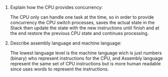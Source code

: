 <!-- Answers to the Short Answer Essay Questions go here -->

1. Explain how the CPU provides concurrency:

    The CPU only can handle one task at the time, so in order to provide concurrency the CPU switch processes, saves the actual state in the Stack then update the state with the new instructions until finish and at the end restore the previous CPU state and continues processing.

2. Describe assembly language and machine language:

    The lowest language level is the machine language wich is just numbers (binary) who represent instructions for the CPU, and Assembly language represent the same set of CPU instructions but is more human readable since uses words to represent the instructions.